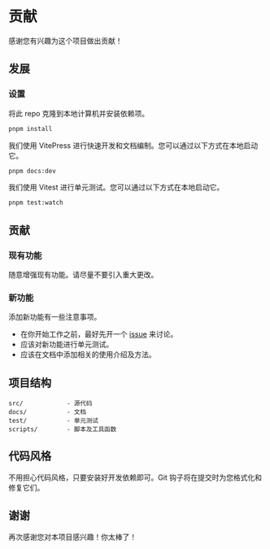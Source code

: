# 贡献

感谢您有兴趣为这个项目做出贡献！

## 发展

### 设置

将此 repo 克隆到本地计算机并安装依赖项。

```bash
pnpm install
```

我们使用 VitePress 进行快速开发和文档编制。您可以通过以下方式在本地启动它。

```bash
pnpm docs:dev
```

我们使用 Vitest 进行单元测试。您可以通过以下方式在本地启动它。

```bash
pnpm test:watch
```

## 贡献

### 现有功能

随意增强现有功能。请尽量不要引入重大更改。

### 新功能

添加新功能有一些注意事项。

- 在你开始工作之前，最好先开一个 [issue](https://github.com/zjx0905/axios-miniprogram/issues) 来讨论。
- 应该对新功能进行单元测试。
- 应该在文档中添加相关的使用介绍及方法。

## 项目结构

```
src/            - 源代码
docs/           - 文档
test/           - 单元测试
scripts/        - 脚本及工具函数
```

## 代码风格

不用担心代码风格，只要安装好开发依赖即可。Git 钩子将在提交时为您格式化和修复它们。

## 谢谢

再次感谢您对本项目感兴趣！你太棒了！

